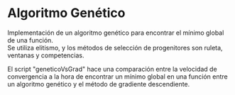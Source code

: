 # Algoritmo Genético

Implementación de un algoritmo genético para encontrar el mínimo global de una función. </br>
Se utiliza elitismo, y los métodos de selección de progenitores son ruleta, ventanas y competencias.

El script "geneticoVsGrad" hace una comparación entre la velocidad de convergencia a la hora de encontrar un mínimo global en una función entre un algoritmo genético y el método
de gradiente descendiente.
